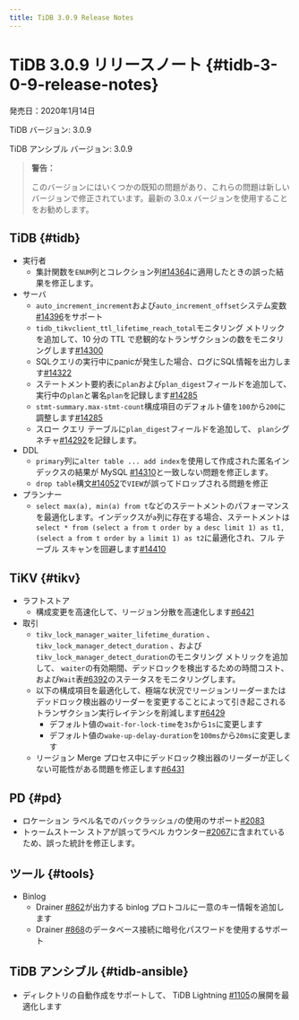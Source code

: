 ```yaml
---
title: TiDB 3.0.9 Release Notes
---
```


# TiDB 3.0.9 リリースノート {#tidb-3-0-9-release-notes}

発売日：2020年1月14日

TiDB バージョン: 3.0.9

TiDB アンシブル バージョン: 3.0.9

> **警告：**
>
> このバージョンにはいくつかの既知の問題があり、これらの問題は新しいバージョンで修正されています。最新の 3.0.x バージョンを使用することをお勧めします。

## TiDB {#tidb}

-   実行者
    -   集計関数を`ENUM`列とコレクション列[#14364](https://github.com/pingcap/tidb/pull/14364)に適用したときの誤った結果を修正します。
-   サーバ
    -   `auto_increment_increment`および`auto_increment_offset`システム変数[#14396](https://github.com/pingcap/tidb/pull/14396)をサポート
    -   `tidb_tikvclient_ttl_lifetime_reach_total`モニタリング メトリックを追加して、10 分の TTL で悲観的なトランザクションの数をモニタリングします[#14300](https://github.com/pingcap/tidb/pull/14300)
    -   SQLクエリの実行中にpanicが発生した場合、ログにSQL情報を出力します[#14322](https://github.com/pingcap/tidb/pull/14322)
    -   ステートメント要約表に`plan`および`plan_digest`フィールドを追加して、実行中の`plan`と署名`plan`を記録します[#14285](https://github.com/pingcap/tidb/pull/14285)
    -   `stmt-summary.max-stmt-count`構成項目のデフォルト値を`100`から`200`に調整します[#14285](https://github.com/pingcap/tidb/pull/14285)
    -   スロー クエリ テーブルに`plan_digest`フィールドを追加して、 `plan`シグネチャ[#14292](https://github.com/pingcap/tidb/pull/14292)を記録します。
-   DDL
    -   `primary`列に`alter table ... add index`を使用して作成された匿名インデックスの結果が MySQL [#14310](https://github.com/pingcap/tidb/pull/14310)と一致しない問題を修正します。
    -   `drop table`構文[#14052](https://github.com/pingcap/tidb/pull/14052)で`VIEW`が誤ってドロップされる問題を修正
-   プランナー
    -   `select max(a), min(a) from t`などのステートメントのパフォーマンスを最適化します。インデックスが`a`列に存在する場合、ステートメントは`select * from (select a from t order by a desc limit 1) as t1, (select a from t order by a limit 1) as t2`に最適化され、フル テーブル スキャンを回避します[#14410](https://github.com/pingcap/tidb/pull/14410)

## TiKV {#tikv}

-   ラフトストア
    -   構成変更を高速化して、リージョン分散を高速化します[#6421](https://github.com/tikv/tikv/pull/6421)
-   取引
    -   `tikv_lock_manager_waiter_lifetime_duration` 、 `tikv_lock_manager_detect_duration` 、および`tikv_lock_manager_detect_duration`のモニタリング メトリックを追加して、 `waiter`の有効期間、デッドロックを検出するための時間コスト、および`Wait`表[#6392](https://github.com/tikv/tikv/pull/6392)のステータスをモニタリングします。
    -   以下の構成項目を最適化して、極端な状況でリージョンリーダーまたはデッドロック検出器のリーダーを変更することによって引き起こされるトランザクション実行レイテンシを削減します[#6429](https://github.com/tikv/tikv/pull/6429)
        -   デフォルト値の`wait-for-lock-time`を`3s`から`1s`に変更します
        -   デフォルト値の`wake-up-delay-duration`を`100ms`から`20ms`に変更します
    -   リージョン Merge プロセス中にデッドロック検出器のリーダーが正しくない可能性がある問題を修正します[#6431](https://github.com/tikv/tikv/pull/6431)

## PD {#pd}

-   ロケーション ラベル名でのバックラッシュ`/`の使用のサポート[#2083](https://github.com/pingcap/pd/pull/2083)
-   トゥームストーン ストアが誤ってラベル カウンター[#2067](https://github.com/pingcap/pd/pull/2067)に含まれているため、誤った統計を修正します。

## ツール {#tools}

-   Binlog
    -   Drainer [#862](https://github.com/pingcap/tidb-binlog/pull/862)が出力する binlog プロトコルに一意のキー情報を追加します
    -   Drainer [#868](https://github.com/pingcap/tidb-binlog/pull/868)のデータベース接続に暗号化パスワードを使用するサポート

## TiDB アンシブル {#tidb-ansible}

-   ディレクトリの自動作成をサポートして、 TiDB Lightning [#1105](https://github.com/pingcap/tidb-ansible/pull/1105)の展開を最適化します
